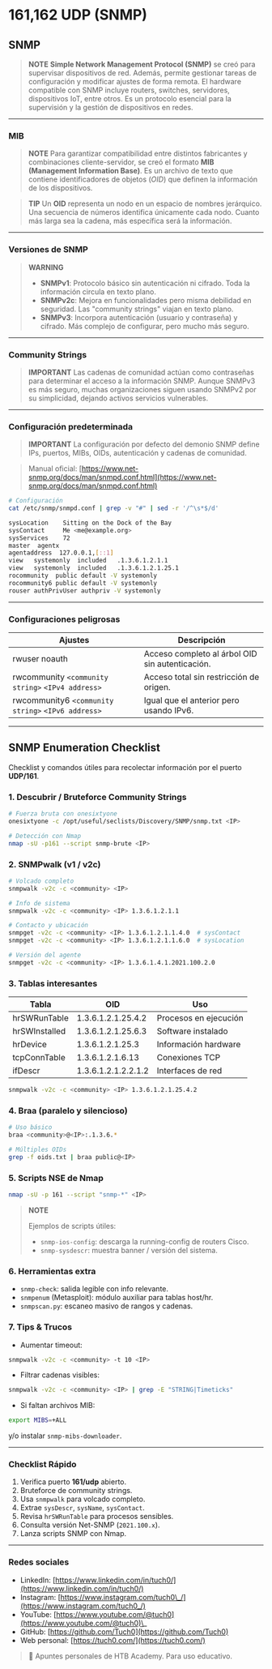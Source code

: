 # 161,162 UDP (SNMP)

## SNMP

> **NOTE** **Simple Network Management Protocol (SNMP)** se creó para supervisar dispositivos de red. Además, permite gestionar tareas de configuración y modificar ajustes de forma remota. El hardware compatible con SNMP incluye routers, switches, servidores, dispositivos IoT, entre otros. Es un protocolo esencial para la supervisión y la gestión de dispositivos en redes.

***

### MIB

> **NOTE** Para garantizar compatibilidad entre distintos fabricantes y combinaciones cliente-servidor, se creó el formato **MIB (Management Information Base)**. Es un archivo de texto que contiene identificadores de objetos (_OID_) que definen la información de los dispositivos.

> **TIP** Un **OID** representa un nodo en un espacio de nombres jerárquico. Una secuencia de números identifica únicamente cada nodo. Cuanto más larga sea la cadena, más específica será la información.

***

### Versiones de SNMP

> **WARNING**
>
> * **SNMPv1**: Protocolo básico sin autenticación ni cifrado. Toda la información circula en texto plano.
> * **SNMPv2c**: Mejora en funcionalidades pero misma debilidad en seguridad. Las "community strings" viajan en texto plano.
> * **SNMPv3**: Incorpora autenticación (usuario y contraseña) y cifrado. Más complejo de configurar, pero mucho más seguro.

***

### Community Strings

> **IMPORTANT** Las cadenas de comunidad actúan como contraseñas para determinar el acceso a la información SNMP. Aunque SNMPv3 es más seguro, muchas organizaciones siguen usando SNMPv2 por su simplicidad, dejando activos servicios vulnerables.

***

### Configuración predeterminada

> **IMPORTANT** La configuración por defecto del demonio SNMP define IPs, puertos, MIBs, OIDs, autenticación y cadenas de comunidad.

> Manual oficial: [https://www.net-snmp.org/docs/man/snmpd.conf.html](https://www.net-snmp.org/docs/man/snmpd.conf.html)

```bash
# Configuración
cat /etc/snmp/snmpd.conf | grep -v "#" | sed -r '/^\s*$/d'

sysLocation    Sitting on the Dock of the Bay
sysContact     Me <me@example.org>
sysServices    72
master  agentx
agentaddress  127.0.0.1,[::1]
view   systemonly  included   .1.3.6.1.2.1.1
view   systemonly  included   .1.3.6.1.2.1.25.1
rocommunity  public default -V systemonly
rocommunity6 public default -V systemonly
rouser authPrivUser authpriv -V systemonly
```

***

### Configuraciones peligrosas

| Ajustes                                            | Descripción                                     |
| -------------------------------------------------- | ----------------------------------------------- |
| rwuser noauth                                      | Acceso completo al árbol OID sin autenticación. |
| rwcommunity `<community string>` `<IPv4 address>`  | Acceso total sin restricción de origen.         |
| rwcommunity6 `<community string>` `<IPv6 address>` | Igual que el anterior pero usando IPv6.         |

***

## SNMP Enumeration Checklist

Checklist y comandos útiles para recolectar información por el puerto **UDP/161**.

### 1. Descubrir / Bruteforce Community Strings

```bash
# Fuerza bruta con onesixtyone
onesixtyone -c /opt/useful/seclists/Discovery/SNMP/snmp.txt <IP>

# Detección con Nmap
nmap -sU -p161 --script snmp-brute <IP>
```

### 2. SNMPwalk (v1 / v2c)

```bash
# Volcado completo
snmpwalk -v2c -c <community> <IP>

# Info de sistema
snmpwalk -v2c -c <community> <IP> 1.3.6.1.2.1.1

# Contacto y ubicación
snmpget -v2c -c <community> <IP> 1.3.6.1.2.1.1.4.0  # sysContact
snmpget -v2c -c <community> <IP> 1.3.6.1.2.1.1.6.0  # sysLocation

# Versión del agente
snmpget -v2c -c <community> <IP> 1.3.6.1.4.1.2021.100.2.0
```

### 3. Tablas interesantes

| Tabla         | OID                 | Uso                   |
| ------------- | ------------------- | --------------------- |
| hrSWRunTable  | 1.3.6.1.2.1.25.4.2  | Procesos en ejecución |
| hrSWInstalled | 1.3.6.1.2.1.25.6.3  | Software instalado    |
| hrDevice      | 1.3.6.1.2.1.25.3    | Información hardware  |
| tcpConnTable  | 1.3.6.1.2.1.6.13    | Conexiones TCP        |
| ifDescr       | 1.3.6.1.2.1.2.2.1.2 | Interfaces de red     |

```bash
snmpwalk -v2c -c <community> <IP> 1.3.6.1.2.1.25.4.2
```

### 4. Braa (paralelo y silencioso)

```bash
# Uso básico
braa <community>@<IP>:.1.3.6.*

# Múltiples OIDs
grep -f oids.txt | braa public@<IP>
```

### 5. Scripts NSE de Nmap

```bash
nmap -sU -p 161 --script "snmp-*" <IP>
```

> **NOTE**
>
> Ejemplos de scripts útiles:
>
> * `snmp-ios-config`: descarga la running-config de routers Cisco.
> * `snmp-sysdescr`: muestra banner / versión del sistema.

### 6. Herramientas extra

* `snmp-check`: salida legible con info relevante.
* `snmpenum` (Metasploit): módulo auxiliar para tablas host/hr.
* `snmpscan.py`: escaneo masivo de rangos y cadenas.

### 7. Tips & Trucos

* Aumentar timeout:

```bash
snmpwalk -v2c -c <community> -t 10 <IP>
```

* Filtrar cadenas visibles:

```bash
snmpwalk -v2c -c <community> <IP> | grep -E "STRING|Timeticks"
```

* Si faltan archivos MIB:

```bash
export MIBS=+ALL
```

y/o instalar `snmp-mibs-downloader`.

***

### Checklist Rápido

1. Verifica puerto **161/udp** abierto.
2. Bruteforce de community strings.
3. Usa `snmpwalk` para volcado completo.
4. Extrae `sysDescr`, `sysName`, `sysContact`.
5. Revisa `hrSWRunTable` para procesos sensibles.
6. Consulta versión Net-SNMP (`2021.100.x`).
7. Lanza scripts SNMP con Nmap.

***

### Redes sociales

* LinkedIn: [https://www.linkedin.com/in/tuch0/](https://www.linkedin.com/in/tuch0/)
* Instagram: [https://www.instagram.com/tuch0\_/](https://www.instagram.com/tuch0_/)
* YouTube: [https://www.youtube.com/@tuch0](https://www.youtube.com/@tuch0)\_
* GitHub: [https://github.com/Tuch0](https://github.com/Tuch0)
* Web personal: [https://tuch0.com/](https://tuch0.com/)

> 📄 Apuntes personales de HTB Academy. Para uso educativo.
